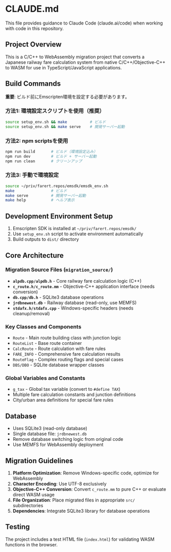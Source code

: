 # CLAUDE.md

This file provides guidance to Claude Code (claude.ai/code) when working with code in this repository.

## Project Overview

This is a C/C++ to WebAssembly migration project that converts a Japanese railway fare calculation system from native C/C++/Objective-C++ to WASM for use in TypeScript/JavaScript applications.

## Build Commands

**重要**: ビルド前にEmscripten環境を設定する必要があります。

### 方法1: 環境設定スクリプトを使用（推奨）
```bash
source setup_env.sh && make          # ビルド
source setup_env.sh && make serve    # 開発サーバー起動
```

### 方法2: npm scriptsを使用
```bash
npm run build       # ビルド（環境設定込み）
npm run dev         # ビルド + サーバー起動
npm run clean       # クリーンアップ
```

### 方法3: 手動で環境設定
```bash
source ~/priv/farert.repos/emsdk/emsdk_env.sh
make                # ビルド
make serve          # 開発サーバー起動
make help           # ヘルプ表示
```

## Development Environment Setup

1. Emscripten SDK is installed at `~/priv/farert.repos/emsdk/`
2. Use `setup_env.sh` script to activate environment automatically
3. Build outputs to `dist/` directory

## Core Architecture

### Migration Source Files (`migration_source/`)
- **`alpdb.cpp/alpdb.h`** - Core railway fare calculation logic (C++)
- **`c_route.h/c_route.mm`** - Objective-C++ application interface (needs conversion)
- **`db.cpp/db.h`** - SQLite3 database operations
- **`jrdbnewest.db`** - Railway database (read-only, use MEMFS)
- **`stdafx.h/stdafx.cpp`** - Windows-specific headers (needs cleanup/removal)

### Key Classes and Components
- `Route` - Main route building class with junction logic
- `RouteList` - Base route container
- `CalcRoute` - Route calculation with fare rules
- `FARE_INFO` - Comprehensive fare calculation results
- `RouteFlag` - Complex routing flags and special cases
- `DBS/DBO` - SQLite database wrapper classes

### Global Variables and Constants
- `g_tax` - Global tax variable (convert to `#define TAX`)
- Multiple fare calculation constants and junction definitions
- City/urban area definitions for special fare rules

## Database
- Uses SQLite3 (read-only database)
- Single database file: `jrdbnewest.db`
- Remove database switching logic from original code
- Use MEMFS for WebAssembly deployment

## Migration Guidelines

1. **Platform Optimization**: Remove Windows-specific code, optimize for WebAssembly
2. **Character Encoding**: Use UTF-8 exclusively
3. **Objective-C++ Conversion**: Convert `c_route.mm` to pure C++ or evaluate direct WASM usage
4. **File Organization**: Place migrated files in appropriate `src/` subdirectories
5. **Dependencies**: Integrate SQLite3 library for database operations

## Testing
The project includes a test HTML file (`index.html`) for validating WASM functions in the browser.